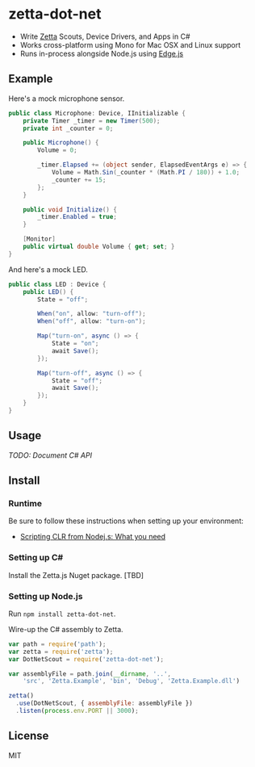 # zetta-dot-net

* Write [Zetta](https://github.com/zettajs/zetta) Scouts, Device Drivers, and Apps in C#
* Works cross-platform using Mono for Mac OSX and Linux support
* Runs in-process alongside Node.js using [Edge.js](https://github.com/tjanczuk/edge)

## Example

Here's a mock microphone sensor.

```c#
public class Microphone: Device, IInitializable {
    private Timer _timer = new Timer(500);
    private int _counter = 0;

    public Microphone() {
        Volume = 0;

        _timer.Elapsed += (object sender, ElapsedEventArgs e) => {
            Volume = Math.Sin(_counter * (Math.PI / 180)) + 1.0;
            _counter += 15;
        };
    }

    public void Initialize() {
        _timer.Enabled = true;
    }

    [Monitor]
    public virtual double Volume { get; set; }
}
```

And here's a mock LED.

```c#
public class LED : Device {
    public LED() {
        State = "off";

        When("on", allow: "turn-off");
        When("off", allow: "turn-on");

        Map("turn-on", async () => {
            State = "on";
            await Save();
        });

        Map("turn-off", async () => {
            State = "off";
            await Save();
        });
    }
}
```

## Usage

_TODO: Document C# API_

## Install

### Runtime

Be sure to follow these instructions when setting up your environment:

* [Scripting CLR from Nodej.s: What you need](https://github.com/tjanczuk/edge#what-you-need)

### Setting up C#

Install the Zetta.js Nuget package. [TBD]

### Setting up Node.js

Run `npm install zetta-dot-net`.

Wire-up the C# assembly to Zetta.

```js
var path = require('path');
var zetta = require('zetta');
var DotNetScout = require('zetta-dot-net');

var assemblyFile = path.join(__dirname, '..',
    'src', 'Zetta.Example', 'bin', 'Debug', 'Zetta.Example.dll')

zetta()
  .use(DotNetScout, { assemblyFile: assemblyFile })
  .listen(process.env.PORT || 3000);
```

## License

MIT
